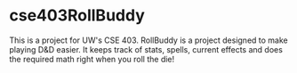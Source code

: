 # cse403RollBuddy
This is a project for UW's CSE 403. RollBuddy is a project designed to make playing D&amp;D easier. It keeps track of stats, spells, current effects and does the required math right when you roll the die!

